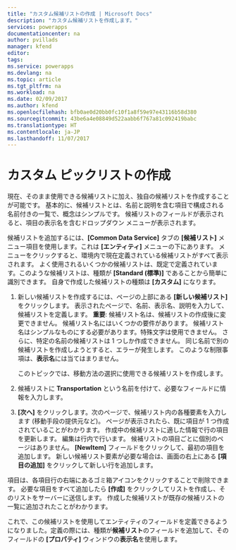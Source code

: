 ```yaml
---
title: "カスタム候補リストの作成 | Microsoft Docs"
description: "カスタム候補リストを作成します。"
services: powerapps
documentationcenter: na
author: pvillads
manager: kfend
editor: 
tags: 
ms.service: powerapps
ms.devlang: na
ms.topic: article
ms.tgt_pltfrm: na
ms.workload: na
ms.date: 02/09/2017
ms.author: kfend
ms.openlocfilehash: bfb0ae0d20bb0fc10f1a8f59e97e43116b58d380
ms.sourcegitcommit: 43be6a4e08849d522aabb6f767a81c092419babc
ms.translationtype: HT
ms.contentlocale: ja-JP
ms.lasthandoff: 11/07/2017
---
```

# <a name="create-custom-picklists"></a>カスタム ピックリストの作成
現在、そのまま使用できる候補リストに加え、独自の候補リストを作成することが可能です。 基本的に、候補リストとは、名前と説明を含む項目で構成される名前付きの一覧で、概念はシンプルです。 候補リストのフィールドが表示されると、項目の表示名を含むドロップダウン メニューが表示されます。 

候補リストを追加するには、**[Common Data Service]** タブの **[候補リスト]** メニュー項目を使用します。これは **[エンティティ]** メニューの下にあります。 メニューをクリックすると、環境内で現在定義されている候補リストがすべて表示されます。 よく使用されるいくつかの候補リストは、既定で定義されています。このような候補リストは、種類が **[Standard (標準)]** であることから簡単に識別できます。 自身で作成した候補リストの種類は **[カスタム]** になります。

1. 新しい候補リストを作成するには、ページの上部にある **[新しい候補リスト]** をクリックします。 表示されたページで、名前、表示名、説明を入力して、候補リストを定義します。
   **重要**: 候補リスト名は、候補リストの作成後に変更できません。 候補リスト名にはいくつかの要件があります。 候補リスト名はシンプルなものにする必要があります。特殊文字は使用できません。 さらに、特定の名前の候補リストは 1 つしか作成できません。 同じ名前で別の候補リストを作成しようとすると、エラーが発生します。 このような制限事項は、**表示名**には当てはまりません。
   
    このトピックでは、移動方法の選択に使用できる候補リストを作成します。
2. 候補リストに **Transportation** という名前を付けて、必要なフィールドに情報を入力します。
3. **[次へ]** をクリックします。次のページで、候補リスト内の各種要素を入力します (移動手段の提供元など)。 ページが表示されたら、既に項目が 1 つ作成されていることがわかります。 作成中の候補リストに適した情報で行の項目を更新します。 編集は行内で行います。 候補リストの項目ごとに個別のページはありません。 **[NewItem]** フィールドをクリックして、最初の項目を追加します。 新しい候補リスト要素が必要な場合は、画面の右上にある **[項目の追加]** をクリックして新しい行を追加します。 

項目は、各項目行の右端にあるゴミ箱アイコンをクリックすることで削除できます。 必要な項目をすべて追加したら **[作成]** をクリックしてリストを作成し、そのリストをサーバーに送信します。 作成した候補リストが既存の候補リストの一覧に追加されたことがわかります。

これで、この候補リストを使用してエンティティのフィールドを定義できるようになりました。定義の際には、種類が**候補リスト**のフィールドを追加して、そのフィールドの **[プロパティ]** ウィンドウの**表示名**を使用します。 

